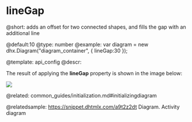 lineGap
============

@short:
	adds an offset for two connected shapes, and fills the gap with an additional line
   

@default:10
@type: number
@example:
var diagram = new dhx.Diagram("diagram_container", { 
  	lineGap:30
});

@template:	api_config
@descr:

The result of applying the **lineGap** property is shown in the image below:

<img src="linegap_config.png">

@related:
common_guides/initialization.md#initializingdiagram

@relatedsample:
https://snippet.dhtmlx.com/a9t2z2dt	Diagram. Activity diagram
